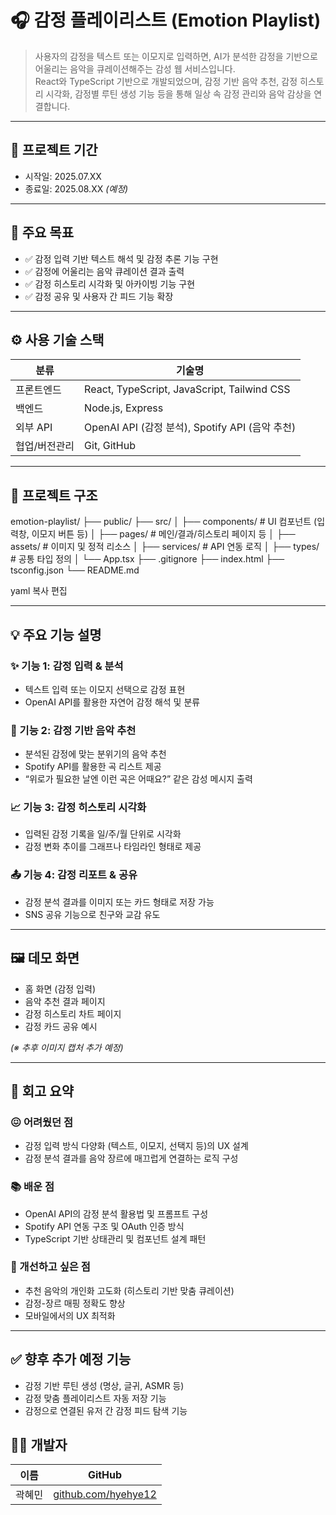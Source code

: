 # 🎧 감정 플레이리스트 (Emotion Playlist)

> 사용자의 감정을 텍스트 또는 이모지로 입력하면, AI가 분석한 감정을 기반으로 어울리는 음악을 큐레이션해주는 감성 웹 서비스입니다.  
> React와 TypeScript 기반으로 개발되었으며, 감정 기반 음악 추천, 감정 히스토리 시각화, 감정별 루틴 생성 기능 등을 통해 일상 속 감정 관리와 음악 감상을 연결합니다.

---

## 📆 프로젝트 기간

- 시작일: 2025.07.XX  
- 종료일: 2025.08.XX _(예정)_

---

## 🎯 주요 목표

- ✅ 감정 입력 기반 텍스트 해석 및 감정 추론 기능 구현  
- ✅ 감정에 어울리는 음악 큐레이션 결과 출력  
- ✅ 감정 히스토리 시각화 및 아카이빙 기능 구현  
- ✅ 감정 공유 및 사용자 간 피드 기능 확장

---

## ⚙️ 사용 기술 스택

| 분류        | 기술명                                      |
|-------------|----------------------------------------------|
| 프론트엔드  | React, TypeScript, JavaScript, Tailwind CSS |
| 백엔드      | Node.js, Express                             |
| 외부 API    | OpenAI API (감정 분석), Spotify API (음악 추천) |
| 협업/버전관리 | Git, GitHub                                 |

---

## 🧱 프로젝트 구조

emotion-playlist/
├── public/
├── src/
│ ├── components/ # UI 컴포넌트 (입력창, 이모지 버튼 등)
│ ├── pages/ # 메인/결과/히스토리 페이지 등
│ ├── assets/ # 이미지 및 정적 리소스
│ ├── services/ # API 연동 로직
│ ├── types/ # 공통 타입 정의
│ └── App.tsx
├── .gitignore
├── index.html
├── tsconfig.json
└── README.md

yaml
복사
편집

---

## 💡 주요 기능 설명

### ✨ 기능 1: 감정 입력 & 분석
- 텍스트 입력 또는 이모지 선택으로 감정 표현  
- OpenAI API를 활용한 자연어 감정 해석 및 분류  

### 🎵 기능 2: 감정 기반 음악 추천
- 분석된 감정에 맞는 분위기의 음악 추천  
- Spotify API를 활용한 곡 리스트 제공  
- “위로가 필요한 날엔 이런 곡은 어때요?” 같은 감성 메시지 출력  

### 📈 기능 3: 감정 히스토리 시각화
- 입력된 감정 기록을 일/주/월 단위로 시각화  
- 감정 변화 추이를 그래프나 타임라인 형태로 제공  

### 📤 기능 4: 감정 리포트 & 공유
- 감정 분석 결과를 이미지 또는 카드 형태로 저장 가능  
- SNS 공유 기능으로 친구와 교감 유도

---

## 🖼️ 데모 화면

- 홈 화면 (감정 입력)
- 음악 추천 결과 페이지
- 감정 히스토리 차트 페이지
- 감정 카드 공유 예시

_(※ 추후 이미지 캡처 추가 예정)_

---

## 🧠 회고 요약

### 😖 어려웠던 점
- 감정 입력 방식 다양화 (텍스트, 이모지, 선택지 등)의 UX 설계  
- 감정 분석 결과를 음악 장르에 매끄럽게 연결하는 로직 구성  

### 📚 배운 점
- OpenAI API의 감정 분석 활용법 및 프롬프트 구성  
- Spotify API 연동 구조 및 OAuth 인증 방식  
- TypeScript 기반 상태관리 및 컴포넌트 설계 패턴

### 🔧 개선하고 싶은 점
- 추천 음악의 개인화 고도화 (히스토리 기반 맞춤 큐레이션)  
- 감정-장르 매핑 정확도 향상  
- 모바일에서의 UX 최적화

---

## ✅ 향후 추가 예정 기능

- 감정 기반 루틴 생성 (명상, 글귀, ASMR 등)  
- 감정 맞춤 플레이리스트 자동 저장 기능  
- 감정으로 연결된 유저 간 감정 피드 탐색 기능

## 🙋‍♀️ 개발자

| 이름   | GitHub                                                                                             |
| ------ | -------------------------------------------------------------------------------------------------- |
| 곽혜민 | [github.com/hyehye12](https://github.com/hyehye12/hyehye12/tree/main/smallprojects/small-project2) |
